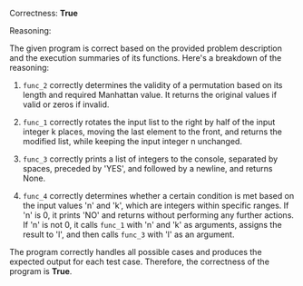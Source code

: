 Correctness: **True**

Reasoning:

The given program is correct based on the provided problem description and the execution summaries of its functions. Here's a breakdown of the reasoning:

1. `func_2` correctly determines the validity of a permutation based on its length and required Manhattan value. It returns the original values if valid or zeros if invalid.

2. `func_1` correctly rotates the input list to the right by half of the input integer k places, moving the last element to the front, and returns the modified list, while keeping the input integer n unchanged.

3. `func_3` correctly prints a list of integers to the console, separated by spaces, preceded by 'YES', and followed by a newline, and returns None.

4. `func_4` correctly determines whether a certain condition is met based on the input values 'n' and 'k', which are integers within specific ranges. If 'n' is 0, it prints 'NO' and returns without performing any further actions. If 'n' is not 0, it calls `func_1` with 'n' and 'k' as arguments, assigns the result to 'l', and then calls `func_3` with 'l' as an argument.

The program correctly handles all possible cases and produces the expected output for each test case. Therefore, the correctness of the program is **True**.